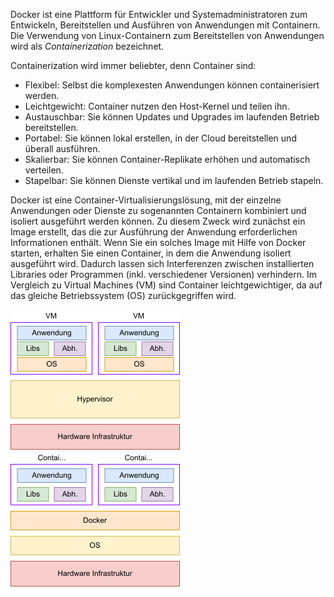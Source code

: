 Docker ist eine Plattform für Entwickler und Systemadministratoren zum Entwickeln, Bereitstellen und Ausführen von Anwendungen mit Containern. 
Die Verwendung von Linux-Containern zum Bereitstellen von Anwendungen wird als _Containerization_ bezeichnet.

Containerization wird immer beliebter, denn Container sind:

- Flexibel: Selbst die komplexesten Anwendungen können containerisiert werden.
- Leichtgewicht: Container nutzen den Host-Kernel und teilen ihn.
- Austauschbar: Sie können Updates und Upgrades im laufenden Betrieb bereitstellen.
- Portabel: Sie können lokal erstellen, in der Cloud bereitstellen und überall ausführen.
- Skalierbar: Sie können Container-Replikate erhöhen und automatisch verteilen.
- Stapelbar: Sie können Dienste vertikal und im laufenden Betrieb stapeln.

Docker ist eine Container-Virtualisierungslösung, mit der einzelne Anwendungen oder Dienste zu sogenannten Containern kombiniert 
und isoliert ausgeführt werden können. 
Zu diesem Zweck wird zunächst ein Image erstellt, das die zur Ausführung der Anwendung erforderlichen Informationen enthält. 
Wenn Sie ein solches Image mit Hilfe von Docker starten, erhalten Sie einen Container, in dem die Anwendung isoliert ausgeführt wird. 
Dadurch lassen sich Interferenzen zwischen installierten Libraries oder Programmen (inkl. verschiedener Versionen) verhindern. 
Im Vergleich zu Virtual Machines (VM) sind Container leichtgewichtiger, da auf das gleiche Betriebssystem (OS) zurückgegriffen wird.

<img src="./assets/VM.png"> <img src="./assets/Docker.png">
